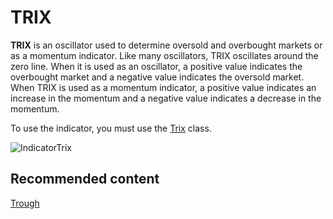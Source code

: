 # TRIX

**TRIX** is an oscillator used to determine oversold and overbought markets or as a momentum indicator. Like many oscillators, TRIX oscillates around the zero line. When it is used as an oscillator, a positive value indicates the overbought market and a negative value indicates the oversold market. When TRIX is used as a momentum indicator, a positive value indicates an increase in the momentum and a negative value indicates a decrease in the momentum. 

To use the indicator, you must use the [Trix](../api/StockSharp.Algo.Indicators.Trix.html) class. 

![IndicatorTrix](~/images/IndicatorTrix.png)

## Recommended content

[Trough](IndicatorTrough.md)
